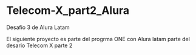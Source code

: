 # Telecom-X_part2_Alura
<p>Desafio 3 de Alura Latam

El siguiente proyecto es parte del progrma ONE con Alura latam parte del desario Telecom X parte 2
</p>
